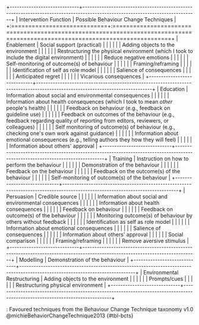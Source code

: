 +-----------------------------+------------------------------------------------------------------------------------------------------------------------------+
| Intervention Function       | Possible Behaviour Change Techniques                                                                                         |
+:============================+:=============================================================================================================================+
| Enablement                  | Social support (practical)                                                                                                   |
|                             |                                                                                                                              |
|                             | Adding objects to the environment                                                                                            |
|                             |                                                                                                                              |
|                             | Restructuring the physical environment (which I took to include the digital environment)                                     |
|                             |                                                                                                                              |
|                             | Reduce negative emotions                                                                                                     |
|                             |                                                                                                                              |
|                             | Self-monitoring of outcome(s) of behaviour                                                                                   |
|                             |                                                                                                                              |
|                             | Framing/reframing                                                                                                            |
|                             |                                                                                                                              |
|                             | Identification of self as role model                                                                                         |
|                             |                                                                                                                              |
|                             | Salience of consequences                                                                                                     |
|                             |                                                                                                                              |
|                             | Anticipated regret                                                                                                           |
|                             |                                                                                                                              |
|                             | Vicarious consequences                                                                                                       |
+-----------------------------+------------------------------------------------------------------------------------------------------------------------------+
| Education                   | Information about social and environmental consequences                                                                      |
|                             |                                                                                                                              |
|                             | Information about health consequences (which I took to mean *other* people's health)                                         |
|                             |                                                                                                                              |
|                             | Feedback on behaviour (e.g., feedback on guideline use)                                                                      |
|                             |                                                                                                                              |
|                             | Feedback on outcomes of the behaviour (e.g., feedback regarding quality of reporting from editors, reviewers, or colleagues) |
|                             |                                                                                                                              |
|                             | Self monitoring of outcome(s) of behaviour (e.g., checking one's own work against guidance)                                  |
|                             |                                                                                                                              |
|                             | Information about emotional consequences (e.g., telling authors they how they will feel)                                     |
|                             |                                                                                                                              |
|                             | Information about others' approval                                                                                           |
+-----------------------------+------------------------------------------------------------------------------------------------------------------------------+
| Training                    | Instruction on how to perform the behaviour                                                                                  |
|                             |                                                                                                                              |
|                             | Demonstration of the behaviour                                                                                               |
|                             |                                                                                                                              |
|                             | Feedback on the behaviour                                                                                                    |
|                             |                                                                                                                              |
|                             | Feedback on the outcome(s) of the behaviour                                                                                  |
|                             |                                                                                                                              |
|                             | Self-monitoring of outcome(s) of the behaviour                                                                               |
+-----------------------------+------------------------------------------------------------------------------------------------------------------------------+
| Persuasion                  | Credible source                                                                                                              |
|                             |                                                                                                                              |
|                             | Information about social and environmental consequences                                                                      |
|                             |                                                                                                                              |
|                             | Information about health consequences                                                                                        |
|                             |                                                                                                                              |
|                             | Feedback on behaviour                                                                                                        |
|                             |                                                                                                                              |
|                             | Feedback on outcome(s) of the behaviour                                                                                      |
|                             |                                                                                                                              |
|                             | Monitoring outcome(s) of behaviour by others without feedback                                                                |
|                             |                                                                                                                              |
|                             | Identification as self as role model                                                                                         |
|                             |                                                                                                                              |
|                             | Information about emotional consequences                                                                                     |
|                             |                                                                                                                              |
|                             | Salience of consequences                                                                                                     |
|                             |                                                                                                                              |
|                             | Information about others' approval                                                                                           |
|                             |                                                                                                                              |
|                             | Social comparison                                                                                                            |
|                             |                                                                                                                              |
|                             | Framing/reframing                                                                                                            |
|                             |                                                                                                                              |
|                             | Remove aversive stimulus                                                                                                     |
+-----------------------------+------------------------------------------------------------------------------------------------------------------------------+
| Modelling                   | Demonstration of the behaviour                                                                                               |
+-----------------------------+------------------------------------------------------------------------------------------------------------------------------+
| Environmental Restructuring | Adding objects to the environment                                                                                            |
|                             |                                                                                                                              |
|                             | Prompts/cues                                                                                                                 |
|                             |                                                                                                                              |
|                             | Restructuring physical environment                                                                                           |
+-----------------------------+------------------------------------------------------------------------------------------------------------------------------+

: Favoured techniques from the Behaviour Change Technique taxonomy v1.0 @michieBehaviorChangeTechnique2013 {#tbl-bcts}